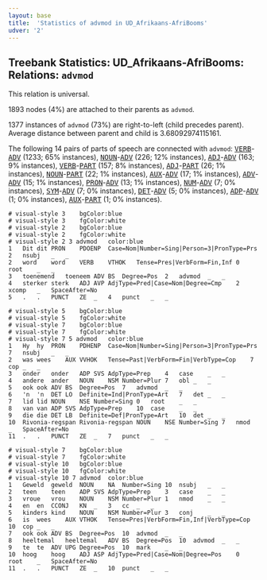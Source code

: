 ```yaml
---
layout: base
title:  'Statistics of advmod in UD_Afrikaans-AfriBooms'
udver: '2'
---
```


## Treebank Statistics: UD_Afrikaans-AfriBooms: Relations: `advmod`

This relation is universal.

1893 nodes (4%) are attached to their parents as `advmod`.

1377 instances of `advmod` (73%) are right-to-left (child precedes parent).
Average distance between parent and child is 3.68092974115161.

The following 14 pairs of parts of speech are connected with `advmod`: <tt><a href="af_afribooms-pos-VERB.html">VERB</a></tt>-<tt><a href="af_afribooms-pos-ADV.html">ADV</a></tt> (1233; 65% instances), <tt><a href="af_afribooms-pos-NOUN.html">NOUN</a></tt>-<tt><a href="af_afribooms-pos-ADV.html">ADV</a></tt> (226; 12% instances), <tt><a href="af_afribooms-pos-ADJ.html">ADJ</a></tt>-<tt><a href="af_afribooms-pos-ADV.html">ADV</a></tt> (163; 9% instances), <tt><a href="af_afribooms-pos-VERB.html">VERB</a></tt>-<tt><a href="af_afribooms-pos-PART.html">PART</a></tt> (157; 8% instances), <tt><a href="af_afribooms-pos-ADJ.html">ADJ</a></tt>-<tt><a href="af_afribooms-pos-PART.html">PART</a></tt> (26; 1% instances), <tt><a href="af_afribooms-pos-NOUN.html">NOUN</a></tt>-<tt><a href="af_afribooms-pos-PART.html">PART</a></tt> (22; 1% instances), <tt><a href="af_afribooms-pos-AUX.html">AUX</a></tt>-<tt><a href="af_afribooms-pos-ADV.html">ADV</a></tt> (17; 1% instances), <tt><a href="af_afribooms-pos-ADV.html">ADV</a></tt>-<tt><a href="af_afribooms-pos-ADV.html">ADV</a></tt> (15; 1% instances), <tt><a href="af_afribooms-pos-PRON.html">PRON</a></tt>-<tt><a href="af_afribooms-pos-ADV.html">ADV</a></tt> (13; 1% instances), <tt><a href="af_afribooms-pos-NUM.html">NUM</a></tt>-<tt><a href="af_afribooms-pos-ADV.html">ADV</a></tt> (7; 0% instances), <tt><a href="af_afribooms-pos-SYM.html">SYM</a></tt>-<tt><a href="af_afribooms-pos-ADV.html">ADV</a></tt> (7; 0% instances), <tt><a href="af_afribooms-pos-DET.html">DET</a></tt>-<tt><a href="af_afribooms-pos-ADV.html">ADV</a></tt> (5; 0% instances), <tt><a href="af_afribooms-pos-ADP.html">ADP</a></tt>-<tt><a href="af_afribooms-pos-ADV.html">ADV</a></tt> (1; 0% instances), <tt><a href="af_afribooms-pos-AUX.html">AUX</a></tt>-<tt><a href="af_afribooms-pos-PART.html">PART</a></tt> (1; 0% instances).


~~~ conllu
# visual-style 3	bgColor:blue
# visual-style 3	fgColor:white
# visual-style 2	bgColor:blue
# visual-style 2	fgColor:white
# visual-style 2 3 advmod	color:blue
1	Dit	dit	PRON	PDOENP	Case=Nom|Number=Sing|Person=3|PronType=Prs	2	nsubj	_	_
2	word	word	VERB	VTHOK	Tense=Pres|VerbForm=Fin,Inf	0	root	_	_
3	toenemend	toeneem	ADV	BS	Degree=Pos	2	advmod	_	_
4	sterker	sterk	ADJ	AVP	AdjType=Pred|Case=Nom|Degree=Cmp	2	xcomp	_	SpaceAfter=No
5	.	.	PUNCT	ZE	_	4	punct	_	_

~~~


~~~ conllu
# visual-style 5	bgColor:blue
# visual-style 5	fgColor:white
# visual-style 7	bgColor:blue
# visual-style 7	fgColor:white
# visual-style 7 5 advmod	color:blue
1	Hy	hy	PRON	PDHENP	Case=Nom|Number=Sing|Person=3|PronType=Prs	7	nsubj	_	_
2	was	wees	AUX	VVHOK	Tense=Past|VerbForm=Fin|VerbType=Cop	7	cop	_	_
3	onder	onder	ADP	SVS	AdpType=Prep	4	case	_	_
4	andere	ander	NOUN	NSM	Number=Plur	7	obl	_	_
5	ook	ook	ADV	BS	Degree=Pos	7	advmod	_	_
6	'n	'n	DET	LO	Definite=Ind|PronType=Art	7	det	_	_
7	lid	lid	NOUN	NSE	Number=Sing	0	root	_	_
8	van	van	ADP	SVS	AdpType=Prep	10	case	_	_
9	die	die	DET	LB	Definite=Def|PronType=Art	10	det	_	_
10	Rivonia-regspan	Rivonia-regspan	NOUN	NSE	Number=Sing	7	nmod	_	SpaceAfter=No
11	.	.	PUNCT	ZE	_	7	punct	_	_

~~~


~~~ conllu
# visual-style 7	bgColor:blue
# visual-style 7	fgColor:white
# visual-style 10	bgColor:blue
# visual-style 10	fgColor:white
# visual-style 10 7 advmod	color:blue
1	Geweld	geweld	NOUN	NA	Number=Sing	10	nsubj	_	_
2	teen	teen	ADP	SVS	AdpType=Prep	3	case	_	_
3	vroue	vrou	NOUN	NSM	Number=Plur	1	nmod	_	_
4	en	en	CCONJ	KN	_	3	cc	_	_
5	kinders	kind	NOUN	NSM	Number=Plur	3	conj	_	_
6	is	wees	AUX	VTHOK	Tense=Pres|VerbForm=Fin,Inf|VerbType=Cop	10	cop	_	_
7	ook	ook	ADV	BS	Degree=Pos	10	advmod	_	_
8	heeltemal	heeltemal	ADV	BS	Degree=Pos	10	advmod	_	_
9	te	te	ADV	UPG	Degree=Pos	10	mark	_	_
10	hoog	hoog	ADJ	ASP	AdjType=Pred|Case=Nom|Degree=Pos	0	root	_	SpaceAfter=No
11	.	.	PUNCT	ZE	_	10	punct	_	_

~~~


